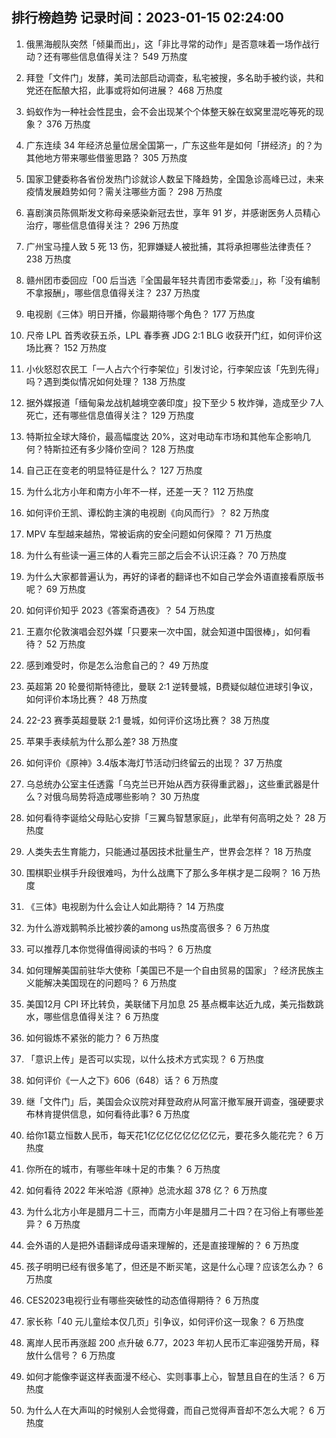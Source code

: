 
## 排行榜趋势 记录时间：2023-01-15 02:24:00
  
  1. 俄黑海舰队突然「倾巢而出」，这「非比寻常的动作」是否意味着一场作战行动？还有哪些信息值得关注？ 549 万热度
    
  2. 拜登「文件门」发酵，美司法部启动调查，私宅被搜，多名助手被约谈，共和党还在酝酿大招，此事或将如何进展？ 468 万热度
    
  3. 蚂蚁作为一种社会性昆虫，会不会出现某个个体整天躲在蚁窝里混吃等死的现象？ 376 万热度
    
  4. 广东连续 34 年经济总量位居全国第一，广东这些年是如何「拼经济」的？为其他地方带来哪些借鉴思路？ 305 万热度
    
  5. 国家卫健委称各省份发热门诊就诊人数呈下降趋势，全国急诊高峰已过，未来疫情发展趋势如何？需关注哪些方面？ 298 万热度
    
  6. 喜剧演员陈佩斯发文称母亲感染新冠去世，享年 91 岁，并感谢医务人员精心治疗，哪些信息值得关注？ 296 万热度
    
  7. 广州宝马撞人致 5 死 13 伤，犯罪嫌疑人被批捕，其将承担哪些法律责任？ 238 万热度
    
  8. 赣州团市委回应「00 后当选『全国最年轻共青团市委常委』」，称「没有编制不拿报酬」，哪些信息值得关注？ 237 万热度
    
  9. 电视剧《三体》明日开播，你最期待哪个角色？ 177 万热度
    
  10. 尺帝 LPL 首秀收获五杀，LPL 春季赛 JDG 2:1 BLG 收获开门红，如何评价这场比赛？ 152 万热度
    
  11. 小伙怒怼农民工「一人占六个行李架位」引发讨论，行李架应该「先到先得」吗？遇到类似情况如何处理？ 138 万热度
    
  12. 据外媒报道「缅甸枭龙战机越境空袭印度」投下至少 5 枚炸弹，造成至少 7人死亡，还有哪些信息值得关注？ 129 万热度
    
  13. 特斯拉全球大降价，最高幅度达 20%，这对电动车市场和其他车企影响几何？特斯拉还有多少降价空间？ 128 万热度
    
  14. 自己正在变老的明显特征是什么？ 127 万热度
    
  15. 为什么北方小年和南方小年不一样，还差一天？ 112 万热度
    
  16. 如何评价王凯、谭松韵主演的电视剧《向风而行》？ 82 万热度
    
  17. MPV 车型越来越热，常被诟病的安全问题如何保障？ 71 万热度
    
  18. 为什么有些读一遍三体的人看完三部之后会不认识汪淼？ 70 万热度
    
  19. 为什么大家都普遍认为，再好的译者的翻译也不如自己学会外语直接看原版书呢？ 69 万热度
    
  20. 如何评价知乎 2023《答案奇遇夜》？ 54 万热度
    
  21. 王嘉尔伦敦演唱会怼外媒「只要来一次中国，就会知道中国很棒」，如何看待？ 52 万热度
    
  22. 感到难受时，你是怎么治愈自己的？ 49 万热度
    
  23. 英超第 20 轮曼彻斯特德比，曼联 2:1 逆转曼城，B费疑似越位进球引争议，如何评价本场比赛？ 48 万热度
    
  24. 22-23 赛季英超曼联 2:1 曼城，如何评价这场比赛？ 38 万热度
    
  25. 苹果手表续航为什么那么差? 38 万热度
    
  26. 如何评价《原神》3.4版本海灯节活动归终留云的出现？ 37 万热度
    
  27. 乌总统办公室主任透露「乌克兰已开始从西方获得重武器」，这些重武器是什么？对俄乌局势将造成哪些影响？ 30 万热度
    
  28. 如何看待李诞给父母贴心安排「三翼鸟智慧家庭」，此举有何高明之处？ 28 万热度
    
  29. 人类失去生育能力，只能通过基因技术批量生产，世界会怎样？ 18 万热度
    
  30. 围棋职业棋手升段很难吗，为什么战鹰下了那么多年棋才是二段啊？ 16 万热度
    
  31. 《三体》电视剧为什么会让人如此期待？ 14 万热度
    
  32. 为什么游戏鹅鸭杀比被抄袭的among us热度高很多？ 6 万热度
    
  33. 可以推荐几本你觉得值得阅读的书吗？ 6 万热度
    
  34. 如何理解美国前驻华大使称「美国已不是一个自由贸易的国家」？经济民族主义能解决美国现在的问题吗？ 6 万热度
    
  35. 美国12月 CPI 环比转负，美联储下月加息 25 基点概率达近九成，美元指数跳水，哪些信息值得关注？ 6 万热度
    
  36. 如何锻炼不紧张的能力？ 6 万热度
    
  37. 「意识上传」是否可以实现，以什么技术方式实现？ 6 万热度
    
  38. 如何评价《一人之下》606（648）话？ 6 万热度
    
  39. 继「文件门」后，美国会众议院对拜登政府从阿富汗撤军展开调查，强硬要求布林肯提供信息，如何看待此事? 6 万热度
    
  40. 给你1葛立恒数人民币，每天花1亿亿亿亿亿亿亿亿元，要花多久能花完？ 6 万热度
    
  41. 你所在的城市，有哪些年味十足的市集？ 6 万热度
    
  42. 如何看待 2022 年米哈游《原神》总流水超 378 亿？ 6 万热度
    
  43. 为什么北方小年是腊月二十三，而南方小年是腊月二十四？在习俗上有哪些差异？ 6 万热度
    
  44. 会外语的人是把外语翻译成母语来理解的，还是直接理解的？ 6 万热度
    
  45. 孩子明明已经有很多笔了，但还是不断买笔，这是什么心理？应该怎么办？ 6 万热度
    
  46. CES2023电视行业有哪些突破性的动态值得期待？ 6 万热度
    
  47. 家长称「40 元儿童绘本仅几页」引争议，如何评价这一现象？ 6 万热度
    
  48. 离岸人民币再涨超 200 点升破 6.77，2023 年初人民币汇率迎强势开局，释放什么信号？ 6 万热度
    
  49. 如何才能像李诞这样表面漫不经心、实则事事上心，智慧且自在的生活？ 6 万热度
    
  50. 为什么人在大声叫的时候别人会觉得聋，而自己觉得声音却不怎么大呢？ 6 万热度
    